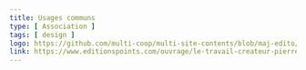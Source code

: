```yaml
---
title: Usages communs
type: [ Association ]
tags: [ design ]
logo: https://github.com/multi-coop/multi-site-contents/blob/maj-edito/texts/network/images/logo-MEDNUM.svg
link: https://www.editionspoints.com/ouvrage/le-travail-createur-pierre-michel-menger/9782757839690
---
```



